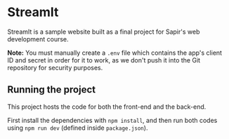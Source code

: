 # StreamIt

StreamIt is a sample website built as a final project for Sapir's web development course.

**Note:** You must manually create a `.env` file which contains the app's client ID and secret in order for it to work, as we don't push it into the Git repository for security purposes.

## Running the project

This project hosts the code for both the front-end and the back-end.

First install the dependencies with `npm install`, and then run both codes using `npm run dev` (defined inside `package.json`).
